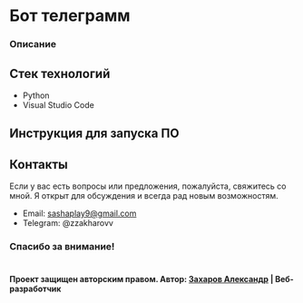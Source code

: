 # Бот телеграмм

### Описание

## Стек технологий
- Python
- Visual Studio Code

## Инструкция для запуска ПО

## Контакты
Если у вас есть вопросы или предложения, пожалуйста, свяжитесь со мной. Я открыт для обсуждения и всегда рад новым возможностям.

- Email: sashaplay9@gmail.com
- Telegram: @zzakharovv

### Спасибо за внимание!

#

__Проект защищен авторским правом. Автор: [Захаров Александр](https://vk.com/zzakharov666) | Веб-разработчик__
